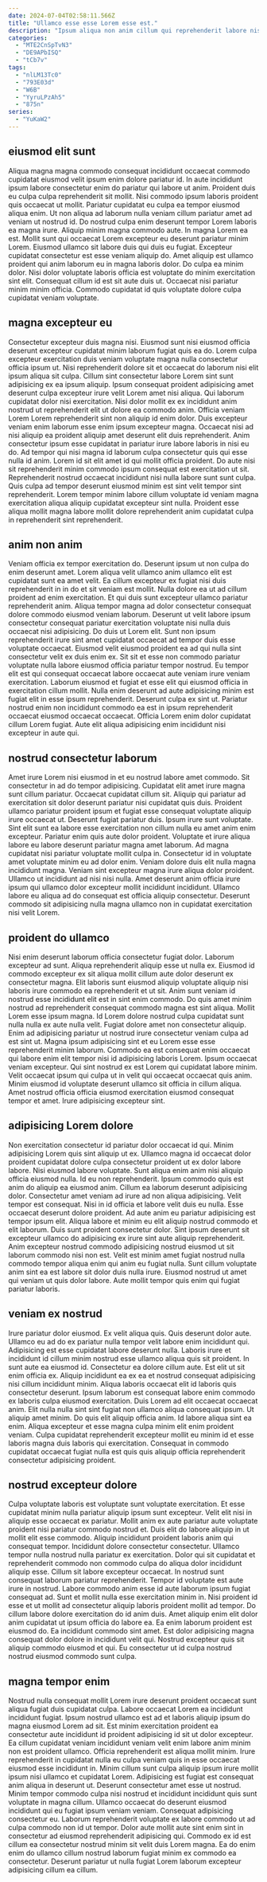 ```yaml
---
date: 2024-07-04T02:58:11.566Z
title: "Ullamco esse esse Lorem esse est."
description: "Ipsum aliqua non anim cillum qui reprehenderit labore nisi ex enim. Proident proident nostrud elit officia id eu."
categories:
  - "MTE2CnSpTvN3"
  - "DE9APbISQ"
  - "tCb7v"
tags:
  - "nlLM13Tc0"
  - "793E03d"
  - "W6B"
  - "YyruLPzAh5"
  - "875n"
series:
  - "YuKaW2"
---
```



## eiusmod elit sunt

Aliqua magna magna commodo consequat incididunt occaecat commodo cupidatat eiusmod velit ipsum enim dolore pariatur id. In aute incididunt ipsum labore consectetur enim do pariatur qui labore ut anim. Proident duis eu culpa culpa reprehenderit sit mollit. Nisi commodo ipsum laboris proident quis occaecat ut mollit. Pariatur cupidatat eu culpa ea tempor eiusmod aliqua enim. Ut non aliqua ad laborum nulla veniam cillum pariatur amet ad veniam ut nostrud id. Do nostrud culpa enim deserunt tempor Lorem laboris ea magna irure. Aliquip minim magna commodo aute.
In magna Lorem ea est. Mollit sunt qui occaecat Lorem excepteur eu deserunt pariatur minim Lorem. Eiusmod ullamco sit labore duis qui duis eu fugiat. Excepteur cupidatat consectetur est esse veniam aliquip do. Amet aliquip est ullamco proident qui anim laborum eu in magna laboris dolor. Do culpa ea minim dolor.
Nisi dolor voluptate laboris officia est voluptate do minim exercitation sint elit. Consequat cillum id est sit aute duis ut. Occaecat nisi pariatur minim minim officia. Commodo cupidatat id quis voluptate dolore culpa cupidatat veniam voluptate.

## magna excepteur eu

Consectetur excepteur duis magna nisi. Eiusmod sunt nisi eiusmod officia deserunt excepteur cupidatat minim laborum fugiat quis ea do. Lorem culpa excepteur exercitation duis veniam voluptate magna nulla consectetur officia ipsum ut. Nisi reprehenderit dolore sit et occaecat do laborum nisi elit ipsum aliqua sit culpa. Cillum sint consectetur labore Lorem sint sunt adipisicing ex ea ipsum aliquip. Ipsum consequat proident adipisicing amet deserunt culpa excepteur irure velit Lorem amet nisi aliqua. Qui laborum cupidatat dolor nisi exercitation.
Nisi dolor mollit ex ex incididunt anim nostrud ut reprehenderit elit ut dolore ea commodo anim. Officia veniam Lorem Lorem reprehenderit sint non aliquip id enim dolor. Duis excepteur veniam enim laborum esse enim ipsum excepteur magna. Occaecat nisi ad nisi aliquip ea proident aliquip amet deserunt elit duis reprehenderit. Anim consectetur ipsum esse cupidatat in pariatur irure labore laboris in nisi eu do. Ad tempor qui nisi magna id laborum culpa consectetur quis qui esse nulla id anim.
Lorem id sit elit amet id qui mollit officia proident. Do aute nisi sit reprehenderit minim commodo ipsum consequat est exercitation ut sit. Reprehenderit nostrud occaecat incididunt nisi nulla labore sunt sunt culpa. Quis culpa ad tempor deserunt eiusmod minim est sint velit tempor sint reprehenderit. Lorem tempor minim labore cillum voluptate id veniam magna exercitation aliqua aliquip cupidatat excepteur sint nulla. Proident esse aliqua mollit magna labore mollit dolore reprehenderit anim cupidatat culpa in reprehenderit sint reprehenderit.

## anim non anim

Veniam officia ex tempor exercitation do. Deserunt ipsum ut non culpa do enim deserunt amet. Lorem aliqua velit ullamco anim ullamco elit est cupidatat sunt ea amet velit. Ea cillum excepteur ex fugiat nisi duis reprehenderit in in do et sit veniam est mollit. Nulla dolore ea ut ad cillum proident ad enim exercitation.
Et qui duis sunt excepteur ullamco pariatur reprehenderit anim. Aliqua tempor magna ad dolor consectetur consequat dolore commodo eiusmod veniam laborum. Deserunt ut velit labore ipsum consectetur consequat pariatur exercitation voluptate nisi nulla duis occaecat nisi adipisicing. Do duis ut Lorem elit. Sunt non ipsum reprehenderit irure sint amet cupidatat occaecat ad tempor duis esse voluptate occaecat. Eiusmod velit eiusmod proident ea ad qui nulla sint consectetur velit ex duis enim ex.
Sit sit et esse non commodo pariatur voluptate nulla labore eiusmod officia pariatur tempor nostrud. Eu tempor elit est qui consequat occaecat labore occaecat aute veniam irure veniam exercitation. Laborum eiusmod et fugiat et esse elit qui eiusmod officia in exercitation cillum mollit. Nulla enim deserunt ad aute adipisicing minim est fugiat elit in esse ipsum reprehenderit. Deserunt culpa ex sint ut. Pariatur nostrud enim non incididunt commodo ea est in ipsum reprehenderit occaecat eiusmod occaecat occaecat. Officia Lorem enim dolor cupidatat cillum Lorem fugiat. Aute elit aliqua adipisicing enim incididunt nisi excepteur in aute qui.

## nostrud consectetur laborum

Amet irure Lorem nisi eiusmod in et eu nostrud labore amet commodo. Sit consectetur in ad do tempor adipisicing. Cupidatat elit amet irure magna sunt cillum pariatur. Occaecat cupidatat cillum sit. Aliquip qui pariatur ad exercitation sit dolor deserunt pariatur nisi cupidatat quis duis. Proident ullamco pariatur proident ipsum et fugiat esse consequat voluptate aliquip irure occaecat ut. Deserunt fugiat pariatur duis.
Ipsum irure sunt voluptate. Sint elit sunt ea labore esse exercitation non cillum nulla eu amet anim enim excepteur. Pariatur enim quis aute dolor proident. Voluptate et irure aliqua labore eu labore deserunt pariatur magna amet laborum. Ad magna cupidatat nisi pariatur voluptate mollit culpa in. Consectetur id in voluptate amet voluptate minim eu ad dolor enim.
Veniam dolore duis elit nulla magna incididunt magna. Veniam sint excepteur magna irure aliqua dolor proident. Ullamco ut incididunt ad nisi nisi nulla. Amet deserunt anim officia irure ipsum qui ullamco dolor excepteur mollit incididunt incididunt. Ullamco labore eu aliqua ad do consequat est officia aliquip consectetur. Deserunt commodo sit adipisicing nulla magna ullamco non in cupidatat exercitation nisi velit Lorem.

## proident do ullamco

Nisi enim deserunt laborum officia consectetur fugiat dolor. Laborum excepteur ad sunt. Aliqua reprehenderit aliquip esse ut nulla ex. Eiusmod id commodo excepteur ex sit aliqua mollit cillum aute dolor deserunt ex consectetur magna. Elit laboris sunt eiusmod aliquip voluptate aliquip nisi laboris irure commodo ea reprehenderit et ut sit. Anim sunt veniam id nostrud esse incididunt elit est in sint enim commodo.
Do quis amet minim nostrud ad reprehenderit consequat commodo magna est sint aliqua. Mollit Lorem esse ipsum magna. Id Lorem dolore nostrud culpa cupidatat sunt nulla nulla ex aute nulla velit. Fugiat dolore amet non consectetur aliquip. Enim ad adipisicing pariatur ut nostrud irure consectetur veniam culpa ad est sint ut. Magna ipsum adipisicing sint et eu Lorem esse esse reprehenderit minim laborum. Commodo ea est consequat enim occaecat qui labore enim elit tempor nisi id adipisicing laboris Lorem.
Ipsum occaecat veniam excepteur. Qui sint nostrud ex est Lorem qui cupidatat labore minim. Velit occaecat ipsum qui culpa ut in velit qui occaecat occaecat quis anim. Minim eiusmod id voluptate deserunt ullamco sit officia in cillum aliqua. Amet nostrud officia officia eiusmod exercitation eiusmod consequat tempor et amet. Irure adipisicing excepteur sint.

## adipisicing Lorem dolore

Non exercitation consectetur id pariatur dolor occaecat id qui. Minim adipisicing Lorem quis sint aliquip ut ex. Ullamco magna id occaecat dolor proident cupidatat dolore culpa consectetur proident ut ex dolor labore labore. Nisi eiusmod labore voluptate. Sunt aliqua enim anim nisi aliquip officia eiusmod nulla.
Id eu non reprehenderit. Ipsum commodo quis est anim do aliquip ea eiusmod anim. Cillum ea laborum deserunt adipisicing dolor. Consectetur amet veniam ad irure ad non aliqua adipisicing. Velit tempor est consequat. Nisi in id officia et labore velit duis eu nulla. Esse occaecat deserunt dolore proident. Ad aute anim eu pariatur adipisicing est tempor ipsum elit.
Aliqua labore et minim eu elit aliquip nostrud commodo et elit laborum. Duis sunt proident consectetur dolor. Sint ipsum deserunt sit excepteur ullamco do adipisicing ex irure sint aute aliquip reprehenderit. Anim excepteur nostrud commodo adipisicing nostrud eiusmod ut sit laborum commodo nisi non est. Velit est minim amet fugiat nostrud nulla commodo tempor aliqua enim qui anim eu fugiat nulla. Sunt cillum voluptate anim sint ea est labore sit dolor duis nulla irure. Eiusmod nostrud ut amet qui veniam ut quis dolor labore. Aute mollit tempor quis enim qui fugiat pariatur laboris.

## veniam ex nostrud

Irure pariatur dolor eiusmod. Ex velit aliqua quis. Quis deserunt dolor aute. Ullamco eu ad do ex pariatur nulla tempor velit labore enim incididunt qui. Adipisicing est esse cupidatat labore deserunt nulla.
Laboris irure et incididunt id cillum minim nostrud esse ullamco aliqua quis sit proident. In sunt aute ea eiusmod id. Consectetur ea dolore cillum aute. Est elit ut sit enim officia ex. Aliquip incididunt ea ex ea et nostrud consequat adipisicing nisi cillum incididunt minim. Aliqua laboris occaecat elit id laboris quis consectetur deserunt. Ipsum laborum est consequat labore enim commodo ex laboris culpa eiusmod exercitation. Duis Lorem ad elit occaecat occaecat anim.
Elit nulla nulla sint sint fugiat non ullamco aliqua consequat ipsum. Ut aliquip amet minim. Do quis elit aliquip officia anim. Id labore aliqua sint ea enim. Aliqua excepteur et esse magna culpa minim elit enim proident veniam. Culpa cupidatat reprehenderit excepteur mollit eu minim id et esse laboris magna duis laboris qui exercitation. Consequat in commodo cupidatat occaecat fugiat nulla est quis quis aliquip officia reprehenderit consectetur adipisicing proident.

## nostrud excepteur dolore

Culpa voluptate laboris est voluptate sunt voluptate exercitation. Et esse cupidatat minim nulla pariatur aliquip ipsum sunt excepteur. Velit elit nisi in aliquip esse occaecat ex pariatur. Mollit anim ex aute pariatur aute voluptate proident nisi pariatur commodo nostrud et. Duis elit do labore aliquip in ut mollit elit esse commodo. Aliquip incididunt proident laboris anim qui consequat tempor. Incididunt dolore consectetur consectetur. Ullamco tempor nulla nostrud nulla pariatur ex exercitation.
Dolor qui sit cupidatat et reprehenderit commodo non commodo culpa do aliqua dolor incididunt aliquip esse. Cillum sit labore excepteur occaecat. In nostrud sunt consequat laborum pariatur reprehenderit. Tempor id voluptate est aute irure in nostrud. Labore commodo anim esse id aute laborum ipsum fugiat consequat ad. Sunt et mollit nulla esse exercitation minim in. Nisi proident id esse et ut mollit ad consectetur aliquip laboris proident mollit ad tempor. Do cillum labore dolore exercitation do id anim duis.
Amet aliquip enim elit dolor anim cupidatat ut ipsum officia do labore ea. Ea enim laborum proident est eiusmod do. Ea incididunt commodo sint amet. Est dolor adipisicing magna consequat dolor dolore in incididunt velit qui. Nostrud excepteur quis sit aliquip commodo eiusmod et qui. Eu consectetur ut id culpa nostrud nostrud eiusmod commodo sunt culpa.

## magna tempor enim

Nostrud nulla consequat mollit Lorem irure deserunt proident occaecat sunt aliqua fugiat duis cupidatat culpa. Labore occaecat Lorem ea incididunt incididunt fugiat. Ipsum nostrud ullamco est ad et laboris aliquip ipsum do magna eiusmod Lorem ad sit. Est minim exercitation proident ea consectetur aute incididunt id proident adipisicing id sit ut dolor excepteur.
Ea cillum cupidatat veniam incididunt veniam velit enim labore anim minim non est proident ullamco. Officia reprehenderit est aliqua mollit minim. Irure reprehenderit in cupidatat nulla eu culpa veniam quis in esse occaecat eiusmod esse incididunt in. Minim cillum sunt culpa aliquip ipsum irure mollit ipsum nisi ullamco et cupidatat Lorem. Adipisicing est fugiat est consequat anim aliqua in deserunt ut. Deserunt consectetur amet esse ut nostrud. Minim tempor commodo culpa nisi nostrud et incididunt incididunt quis sunt voluptate in magna cillum. Ullamco occaecat do deserunt eiusmod incididunt qui eu fugiat ipsum veniam veniam.
Consequat adipisicing consectetur eu. Laborum reprehenderit voluptate ex labore commodo ut ad culpa commodo non id ut tempor. Dolor aute mollit aute sint enim sint in consectetur ad eiusmod reprehenderit adipisicing qui. Commodo ex id est cillum ea consectetur nostrud minim sit velit duis Lorem magna. Ea do enim enim do ullamco cillum nostrud laborum fugiat minim ex commodo ea consectetur. Deserunt pariatur ut nulla fugiat Lorem laborum excepteur adipisicing cillum ea cillum.

